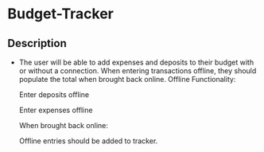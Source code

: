 # Budget-Tracker

## Description

* The user will be able to add expenses and deposits to their budget with or without a connection. When entering transactions offline, they should populate the total when brought back online.
Offline Functionality:


  Enter deposits offline


  Enter expenses offline


  When brought back online:

  Offline entries should be added to tracker.